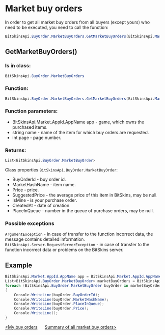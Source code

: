 ﻿# Market buy orders

In order to get all market buy orders from all buyers (except yours) who need to be executed, you need to call the function:

```csharp
BitSkinsApi.BuyOrder.MarketBuyOrders.GetMarketBuyOrders(BitSkinsApi.Market.AppId.AppName app, string name, int page);
```

## GetMarketBuyOrders()

### Is in class:

```csharp
BitSkinsApi.BuyOrder.MarketBuyOrders
```

### Function:

```csharp
BitSkinsApi.BuyOrder.MarketBuyOrders.GetMarketBuyOrders(BitSkinsApi.Market.AppId.AppName app, string name, int page);
```

### Function parameters:

* BitSkinsApi.Market.AppId.AppName app - game, which owns the purchased items.
* string name - name of the item for which buy orders are requested.
* int page - page number.

### Returns:

```csharp
List<BitSkinsApi.BuyOrder.MarketBuyOrder>
```

Class properties ```BitSkinsApi.BuyOrder.MarketBuyOrder```:
* BuyOrderId - buy order id.
* MarketHashName - item name.
* Price - price.
* SuggestedPrice - the average price of this item in BitSkins, may be null.
* IsMine - is your purchase order.
* CreatedAt - date of creation.
* PlaceInQueue - number in the queue of purchase orders, may be null.

### Possible exceptions
```ArgumentException``` - in case of transfer to the function incorrect data, the message contains detailed information.
\
```BitSkinsApi.Server.RequestServerException``` - in case of transfer to the function incorrect data or problems on the BitSkins server.

## Example

```csharp
BitSkinsApi.Market.AppId.AppName app = BitSkinsApi.Market.AppId.AppName.CounterStrikGlobalOffensive;
List<BitSkinsApi.BuyOrder.MarketBuyOrder> marketBuyOrders = BitSkinsApi.BuyOrder.MarketBuyOrders.GetMarketBuyOrders(app, "CS:GO Weapon Case 2", 1);
foreach (BitSkinsApi.BuyOrder.MarketBuyOrder buyOrder in marketBuyOrders)
{
    Console.WriteLine(buyOrder.BuyOrderId);
    Console.WriteLine(buyOrder.MarketHashName);
    Console.WriteLine(buyOrder.PlaceInQueue);
    Console.WriteLine(buyOrder.Price);
    Console.WriteLine();
}
```

[<My buy orders](https://github.com/dmitrydnl/BitSkinsApi/blob/master/docs/eng/buy_order/my_buy_orders.md) &nbsp;&nbsp;&nbsp;&nbsp; [Summary of all market buy orders>](https://github.com/dmitrydnl/BitSkinsApi/blob/master/docs/eng/buy_order/summarize_buy_orders.md)
